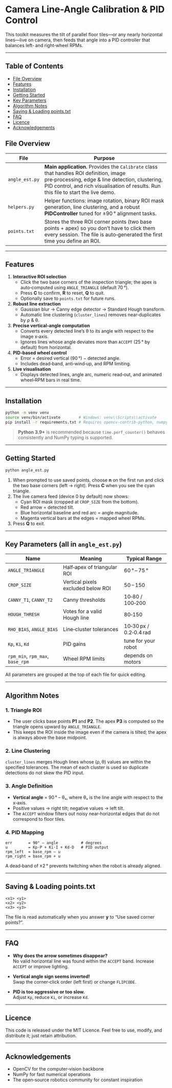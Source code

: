 # Camera Line-Angle Calibration & PID Control

This toolkit measures the tilt of parallel floor tiles—or any nearly horizontal lines—live on camera, then feeds that angle into a PID controller that balances left‑ and right‑wheel RPMs.

---

## Table of Contents

- [File Overview](#file-overview)
- [Features](#features)
- [Installation](#installation)
- [Getting Started](#getting-started)
- [Key Parameters](#key-parameters-all-in-angle_estpy)
- [Algorithm Notes](#algorithm-notes)
- [Saving & Loading points.txt](#saving--loading-pointstxt)
- [FAQ](#faq)
- [Licence](#licence)
- [Acknowledgements](#acknowledgements)

## File Overview

| File           | Purpose                                                                                                                                                                                                                          |
| -------------- | -------------------------------------------------------------------------------------------------------------------------------------------------------------------------------------------------------------------------------- |
| `angle_est.py` | **Main application.** Provides the `Calibrate` class that handles ROI definition, image pre‑processing, edge & line detection, clustering, PID control, and rich visualisation of results. Run this file to start the live demo. |
| `helpers.py`   | Helper functions: image rotation, binary ROI mask generation, line clustering, and a robust **PIDController** tuned for ±90 ° alignment tasks.                                                                                   |
| `points.txt`   | Stores the three ROI corner points (two base points + apex) so you don’t have to click them every session. The file is auto‑generated the first time you define an ROI.                                                          |

---

## Features

1. **Interactive ROI selection**
   - Click the two base corners of the inspection triangle; the apex is auto‑computed using `ANGLE_TRIANGLE` (default 70 °).
   - Press **C** to confirm, **R** to reset, **Q** to quit.
   - Optionally save to `points.txt` for future runs.
2. **Robust line extraction**
   - Gaussian blur → Canny edge detector → Standard Hough transform.
   - Automatic line clustering (`cluster_lines`) removes near‑duplicates by ρ & θ.
3. **Precise vertical‑angle computation**
   - Converts every detected line’s θ to its angle with respect to the image x‑axis.
   - Ignores lines whose angle deviates more than `ACCEPT` (25 ° by default) from horizontal.
4. **PID‑based wheel control**
   - Error = desired vertical (90 °) − detected angle.
   - Includes dead‑band, anti‑wind‑up, and RPM limiting.
5. **Live visualisation**
   - Displays detected lines, angle arc, numeric read‑out, and animated wheel‑RPM bars in real time.

---

## Installation

```bash
python -m venv venv
source venv/bin/activate        # Windows: venv\\Scripts\\activate
pip install -r requirements.txt # Requires opencv‑contrib‑python, numpy
```

> **Python 3.9+** is recommended because `time.perf_counter()` behaves consistently and NumPy typing is supported.

---

## Getting Started

```bash
python angle_est.py
```

1. When prompted to use saved points, choose **n** on the first run and click the two base corners (left → right). Press **C** when you see the cyan triangle.
2. The live camera feed (device 0 by default) now shows:
   - Cyan ROI mask (cropped at `CROP_SIZE` from the bottom).
   - Red arrow = detected tilt.
   - Blue horizontal baseline and red arc = angle magnitude.
   - Magenta vertical bars at the edges = mapped wheel RPMs.
3. Press **Q** to exit.

---

## Key Parameters (all in `angle_est.py`)

| Name                             | Meaning                            | Typical Range          |
| -------------------------------- | ---------------------------------- | ---------------------- |
| `ANGLE_TRIANGLE`                 | Half‑apex of triangular ROI        | 60 ° – 75 °            |
| `CROP_SIZE`                      | Vertical pixels excluded below ROI | 50 – 150               |
| `CANNY_T1`, `CANNY_T2`           | Canny thresholds                   | 10‑80 / 100‑200        |
| `HOUGH_THRESH`                   | Votes for a valid Hough line       | 80‑150                 |
| `RHO_BIAS`, `ANGLE_BIAS`         | Line‑cluster tolerances            | 10‑30 px / 0.2‑0.4 rad |
| `Kp`, `Ki`, `Kd`                 | PID gains                          | tune for your robot    |
| `rpm_min`, `rpm_max`, `base_rpm` | Wheel RPM limits                   | depends on motors      |

All parameters are grouped at the top of each file for quick editing.

---

## Algorithm Notes

### 1. Triangle ROI

- The user clicks base points **P1** and **P2**. The apex **P3** is computed so the triangle opens upward by `ANGLE_TRIANGLE`.
- This keeps the ROI inside the image even if the camera is tilted; the apex is always above the base midpoint.

### 2. Line Clustering

`cluster_lines` merges Hough lines whose (ρ, θ) values are within the specified tolerances. The mean of each cluster is used so duplicate detections do not skew the PID input.

### 3. Angle Definition

- **Vertical angle** = 90 ° – θₓ, where θₓ is the line angle with respect to the x‑axis.
- Positive values → right tilt; negative values → left tilt.
- The `ACCEPT` window filters out noisy near‑horizontal edges that do not correspond to floor tiles.

### 4. PID Mapping

```text
err       = 90° – angle          # degrees
u         = Kp·P + Ki·I + Kd·D   # PID output
rpm_left  = base_rpm – u
rpm_right = base_rpm + u
```

A dead‑band of ±2 ° prevents twitching when the robot is already aligned.

---

## Saving & Loading points.txt

```
<x1> <y1>
<x2> <y2>
<x3> <y3>
```

The file is read automatically when you answer **y** to “Use saved corner points?”.

---

## FAQ

- **Why does the arrow sometimes disappear?**\
  No valid horizontal line was found within the `ACCEPT` band. Increase `ACCEPT` or improve lighting.

- **Vertical angle sign seems inverted!**\
  Swap the corner‑click order (left first) or change `FLIPCODE`.

- **PID is too aggressive or too slow.**\
  Adjust `Kp`, reduce `Ki`, or increase `Kd`.

---

## Licence

This code is released under the MIT Licence. Feel free to use, modify, and distribute it; just retain attribution.

---

## Acknowledgements

- OpenCV for the computer‑vision backbone
- NumPy for fast numerical operations
- The open‑source robotics community for constant inspiration

